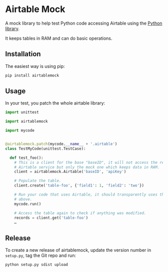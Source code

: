 # Airtable Mock

A mock library to help test Python code accessing Airtable using the [Python library](https://github.com/nicocanali/airtable-python).

It keeps tables in RAM and can do basic operations.

## Installation

The easiest way is using pip:

```sh
pip install airtablemock
```

## Usage

In your test, you patch the whole airtable library:

```py
import unittest

import airtablemock

import mycode


@airtablemock.patch(mycode.__name__ + '.airtable')
class TestMyCode(unittest.TestCase):

  def test_foo():
    # This is a client for the base "baseID", it will not access the real
    # Airtable service but only the mock one which keeps data in RAM.
    client = airtablemock.Airtable('baseID', 'apiKey')

    # Populate the table.
    client.create('table-foo', {'field1': 1, 'field2': 'two'})

    # Run your code that uses Airtable, it should transparently uses the table
    # above.
    mycode.run()

    # Access the table again to check if anything was modified.
    records = client.get('table-foo')
    …
```

## Release

To create a new release of airtablemock, update the version number in
`setup.py`, tag the Git repo and run:

```sh
python setup.py sdist upload
```
